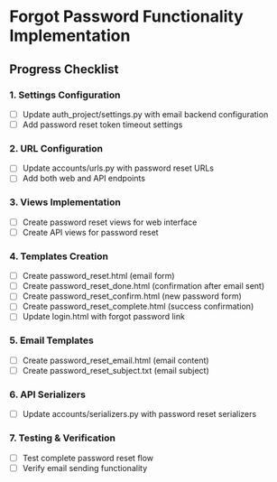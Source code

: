 # Forgot Password Functionality Implementation

## Progress Checklist

### 1. Settings Configuration
- [ ] Update auth_project/settings.py with email backend configuration
- [ ] Add password reset token timeout settings

### 2. URL Configuration
- [ ] Update accounts/urls.py with password reset URLs
- [ ] Add both web and API endpoints

### 3. Views Implementation
- [ ] Create password reset views for web interface
- [ ] Create API views for password reset

### 4. Templates Creation
- [ ] Create password_reset.html (email form)
- [ ] Create password_reset_done.html (confirmation after email sent)
- [ ] Create password_reset_confirm.html (new password form)
- [ ] Create password_reset_complete.html (success confirmation)
- [ ] Update login.html with forgot password link

### 5. Email Templates
- [ ] Create password_reset_email.html (email content)
- [ ] Create password_reset_subject.txt (email subject)

### 6. API Serializers
- [ ] Update accounts/serializers.py with password reset serializers

### 7. Testing & Verification
- [ ] Test complete password reset flow
- [ ] Verify email sending functionality
